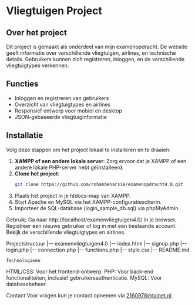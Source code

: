 # Vliegtuigen Project

## Over het project
Dit project is gemaakt als onderdeel van mijn examenopdracht. De website geeft informatie over verschillende vliegtuigen, airlines, en technische details. Gebruikers kunnen zich registreren, inloggen, en de verschillende vliegtuigtypes verkennen.

## Functies
- Inloggen en registreren van gebruikers
- Overzicht van vliegtuigtypes en airlines
- Responsief ontwerp voor mobiel en desktop
- JSON-gebaseerde vliegtuiginformatie

## Installatie
Volg deze stappen om het project lokaal te installeren en te draaien:

1. **XAMPP of een andere lokale server**: Zorg ervoor dat je XAMPP of een andere lokale PHP-server hebt geïnstalleerd.
2. **Clone het project**:
   ```bash
   git clone https://github.com/rohanbenarsie/examenopdracht4.0.git
3. Plaats het project in je htdocs-map van XAMPP.
4. Start Apache en MySQL via het XAMPP-configuratiescherm.
5. Importeer de SQL-database (login_sample_db.sql) via phpMyAdmin.

Gebruik;
Ga naar http://localhost/examenvliegtuigen4.0/ in je browser.
Registreer een nieuwe gebruiker of log in met een bestaande account.
Bekijk de verschillende vliegtuigtypes en airlines.


Projectstructuur
|-- examenvliegtuigen4.0
    |-- index.html
    |-- signup.php
    |-- login.php
    |-- connection.php
    |-- functions.php
    |-- style.css
    |-- README.md

    Technologieën
HTML/CSS: Voor het frontend-ontwerp.
PHP: Voor back-end functionaliteiten, inclusief gebruikersauthenticatie.
MySQL: Voor databasebeheer.

Contact
Voor vragen kun je contact opnemen via 2160978@talnet.nl.
